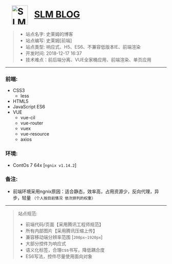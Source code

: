 # <img src="http://mczyzy.cn/logo.png" width="50" height="60" alt="SLM-BLOG LOGO" style="vertical-align: middle;margin: 0 20px;">[SLM BLOG](http://mczyzy.cn)
> - 站点名字: 史莱姆的博客
> - 站点编写: 史莱姆[前端]
> - 站点类型: 响应式、H5、ES6、不兼容低版本IE、前端渲染
> - 开发时间: 2018-12-17 16:37
> - 技术难点：前后端分离、VUE全家桶应用、前端渲染、单页应用
----------

### 前端:
 + CSS3
	 + less
 + HTML5
 + JavaScript ES6
 + VUE
    + vue-cil
    + vue-router
    + vuex
    + vue-resource
    + axios

### 环境: 
 + ContOs 7 64x [`ngnix v1.14.2`]

### 备注:
 + 前端环境采用ngnix原因：适合静态，效率高，占用资源少，反向代理，异步，轻量 `（个人按目前情况 依次排列的权重）`

----------
> 站点规范:
> - 前端代码/页面【采用腾讯工程师规范】
> - 所有内部图片【采用腾讯压缩上传】
> - 兼容移动端分辨率范围 [`200px~1920px`]
> - 大部分控件为响应式
> - 语义化标签，合理css书写，降低耦合度
> - ES6写法，控件尽量使用面向对象